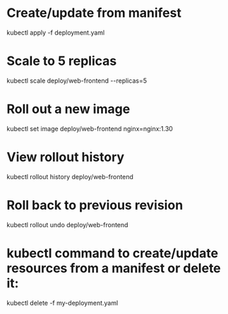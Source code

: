 
# Create/update from manifest
kubectl apply -f deployment.yaml

# Scale to 5 replicas
kubectl scale deploy/web-frontend --replicas=5

# Roll out a new image
kubectl set image deploy/web-frontend nginx=nginx:1.30

# View rollout history
kubectl rollout history deploy/web-frontend

# Roll back to previous revision
kubectl rollout undo deploy/web-frontend

# kubectl command to create/update resources from a manifest or delete it:
kubectl delete -f my-deployment.yaml



